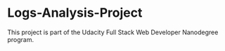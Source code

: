 # Logs-Analysis-Project
This project is part of the Udacity Full Stack Web Developer Nanodegree program.
